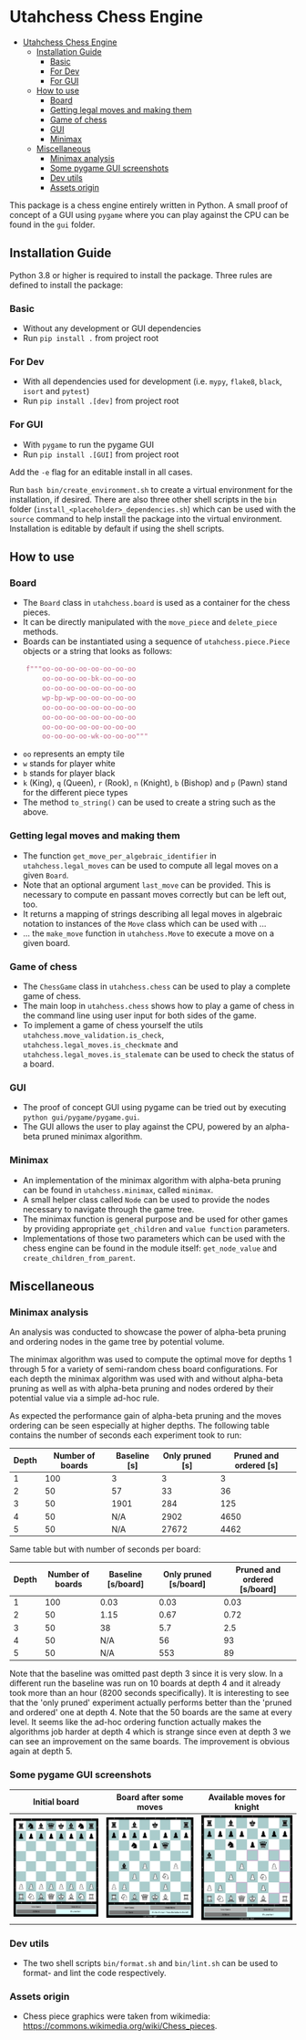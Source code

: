 # Utahchess Chess Engine

- [Utahchess Chess Engine](#utahchess-chess-engine)
  - [Installation Guide](#installation-guide)
    - [Basic](#basic)
    - [For Dev](#for-dev)
    - [For GUI](#for-gui)
  - [How to use](#how-to-use)
    - [Board](#board)
    - [Getting legal moves and making them](#getting-legal-moves-and-making-them)
    - [Game of chess](#game-of-chess)
    - [GUI](#gui)
    - [Minimax](#minimax)
  - [Miscellaneous](#miscellaneous)
    - [Minimax analysis](#minimax-analysis)
    - [Some pygame GUI screenshots](#some-pygame-gui-screenshots)
    - [Dev utils](#dev-utils)
    - [Assets origin](#assets-origin)

This package is a chess engine entirely written in Python. A small proof of concept of a GUI using `pygame` where you can play against the CPU can be found in the `gui` folder.

## Installation Guide

Python 3.8 or higher is required to install the package. Three rules are defined to install the package:

### Basic
- Without any development or GUI dependencies
- Run `pip install .` from project root
### For Dev
- With all dependencies used for development (i.e. `mypy`, `flake8`, `black`, `isort` and `pytest`)
- Run `pip install .[dev]` from project root
### For GUI
- With `pygame` to run the pygame GUI
- Run `pip install .[GUI]` from project root

Add the `-e` flag for an editable install in all cases. 

Run `bash bin/create_environment.sh` to create a virtual environment for the installation, if desired.
There are also three other shell scripts in the `bin` folder (`install_<placeholder>_dependencies.sh`) which can be used with the `source` command to help install the package into the virtual environment. Installation is editable by default if using the shell scripts.

## How to use
### Board
- The `Board` class in `utahchess.board` is used as a container for the chess pieces. 
- It can be directly manipulated with the `move_piece` and `delete_piece` methods.
- Boards can be instantiated using a sequence of `utahchess.piece.Piece` objects or a string that looks as follows:

```python
    f"""oo-oo-oo-oo-oo-oo-oo-oo
        oo-oo-oo-oo-bk-oo-oo-oo
        oo-oo-oo-oo-oo-oo-oo-oo
        wp-bp-wp-oo-oo-oo-oo-oo
        oo-oo-oo-oo-oo-oo-oo-oo
        oo-oo-oo-oo-oo-oo-oo-oo
        oo-oo-oo-oo-oo-oo-oo-oo
        oo-oo-oo-oo-wk-oo-oo-oo"""
```

- `oo` represents an empty tile
- `w` stands for player white
- `b` stands for player black
- `k` (King), `q` (Queen), `r` (Rook), `n` (Knight), `b` (Bishop) and `p` (Pawn) stand for the different piece types
- The method `to_string()` can be used to create a string such as the above.

### Getting legal moves and making them
- The function `get_move_per_algebraic_identifier` in `utahchess.legal_moves` can be used to compute all legal moves on a given `Board`. 
- Note that an optional argument `last_move` can be provided. This is necessary to compute en passant moves correctly but can be left out, too.
- It returns a mapping of strings describing all legal moves in algebraic notation to instances of the `Move` class which can be used with ...
- ... the `make_move` function in `utahchess.Move` to execute a move on a given board.
### Game of chess
- The `ChessGame` class in `utahchess.chess` can be used to play a complete game of chess.
- The main loop in `utahchess.chess` shows how to play a game of chess in the command line using user input for both sides of the game.
- To implement a game of chess yourself the utils `utahchess.move_validation.is_check`, `utahchess.legal_moves.is_checkmate` and `utahchess.legal_moves.is_stalemate` can be used to check the status of a board.
### GUI
- The proof of concept GUI using pygame can be tried out by executing `python gui/pygame/pygame.gui`.
- The GUI allows the user to play against the CPU, powered by an alpha-beta pruned minimax algorithm.
### Minimax
- An implementation of the minimax algorithm with alpha-beta pruning can be found in `utahchess.minimax`, called `minimax`. 
- A small helper class called `Node` can be used to provide the nodes necessary to navigate through the game tree.
- The minimax function is general purpose and be used for other games by providing appropriate `get_children` and `value function` parameters.
- Implementations of those two parameters which can be used with the chess engine can be found in the module itself: `get_node_value` and `create_children_from_parent`.
  
## Miscellaneous
### Minimax analysis
An analysis was conducted to showcase the power of alpha-beta pruning and ordering nodes in the game tree by potential volume.

The minimax algorithm was used to compute the optimal move for depths 1 through 5 for a variety of semi-random chess board configurations. For each depth the minimax algorithm was used with and without alpha-beta pruning as well as with alpha-beta pruning and nodes ordered by their potential value via a simple ad-hoc rule.

As expected the performance gain of alpha-beta pruning and the moves ordering can be seen especially at higher depths. The following table contains the number of seconds each experiment took to run:

| Depth | Number of boards | Baseline [s] | Only pruned [s] | Pruned and ordered [s] |
| ----- | ---------------- | ------------ | --------------- | ---------------------- |
| 1     | 100              | 3            | 3               | 3                      |
| 2     | 50               | 57           | 33              | 36                     |
| 3     | 50               | 1901         | 284             | 125                    |
| 4     | 50               | N/A          | 2902            | 4650                   |
| 5     | 50               | N/A          | 27672           | 4462                   |

Same table but with number of seconds per board:

| Depth | Number of boards | Baseline [s/board] | Only pruned [s/board] | Pruned and ordered [s/board] |
| ----- | ---------------- | ------------------ | --------------------- | ---------------------------- |
| 1     | 100              | 0.03               | 0.03                  | 0.03                         |
| 2     | 50               | 1.15               | 0.67                  | 0.72                         |
| 3     | 50               | 38                 | 5.7                   | 2.5                          |
| 4     | 50               | N/A                | 56                    | 93                           |
| 5     | 50               | N/A                | 553                   | 89                           |

Note that the baseline was omitted past depth 3 since it is very slow. In a different run the baseline was run on 10 boards at depth 4 and it already took more than an hour (8200 seconds specifically).
It is interesting to see that the 'only pruned' experiment actually performs better than the 'pruned and ordered' one at depth 4. Note that the 50 boards are the same at every level. It seems like the ad-hoc ordering function actually makes the algorithms job harder at depth 4 which is strange since even at depth 3 we can see an improvement on the same boards. The improvement is obvious again at depth 5.

### Some pygame GUI screenshots
| Initial board                                                                    | Board after some moves                                                             | Available moves for knight                                                         |
| -------------------------------------------------------------------------------- | ---------------------------------------------------------------------------------- | ---------------------------------------------------------------------------------- |
| <img src="gui/pygame/screenshots/gui_screenshot.PNG" alt="drawing" width="250"/> | <img src="gui/pygame/screenshots/gui_screenshot_2.PNG" alt="drawing" width="250"/> | <img src="gui/pygame/screenshots/gui_screenshot_3.png" alt="drawing" width="250"/> |


### Dev utils
- The two shell scripts `bin/format.sh` and `bin/lint.sh` can be used to format- and lint the code respectively.

### Assets origin
- Chess piece graphics were taken from wikimedia: https://commons.wikimedia.org/wiki/Chess_pieces.


